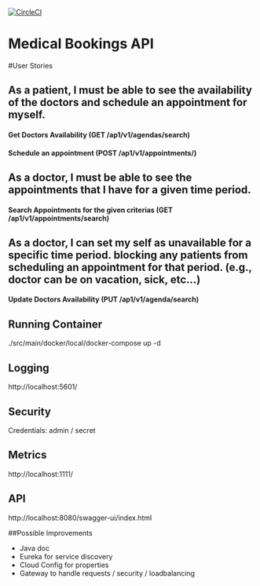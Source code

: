 [![CircleCI](https://circleci.com/gh/saleco/medical-bookings.svg?style=svg)](https://circleci.com/gh/saleco/medical-bookings)
# Medical Bookings API

#User Stories

## As a patient, I must be able to see the availability of the doctors and schedule an appointment for myself.
#### Get Doctors Availability (GET /ap1/v1/agendas/search)
#### Schedule an appointment (POST /ap1/v1/appointments/)

## As a doctor, I must be able to see the appointments that I have for a given time period.
#### Search Appointments for the given criterias (GET /ap1/v1/appointments/search)

## As a doctor, I can set my self as unavailable for a specific time period. blocking any patients from scheduling an appointment for that period. (e.g., doctor can be on vacation, sick, etc…)
#### Update Doctors Availability (PUT /ap1/v1/agenda/search)

## Running Container 
./src/main/docker/local/docker-compose up -d

## Logging
http://localhost:5601/

## Security 
Credentials: admin / secret

## Metrics 
http://localhost:1111/

## API
http://localhost:8080/swagger-ui/index.html

##Possible Improvements
- Java doc
- Eureka for service discovery
- Cloud Config for properties
- Gateway to handle requests / security / loadbalancing
